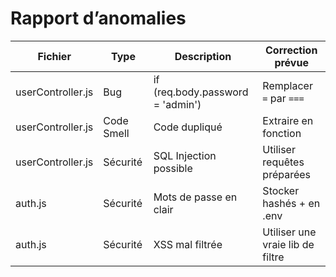 # Rapport d’anomalies

| Fichier                 | Type              | Description                                        | Correction prévue                |
|------------------------|-------------------|----------------------------------------------------|----------------------------------|
| userController.js       | Bug               | if (req.body.password = 'admin')                  | Remplacer `=` par `===`         |
| userController.js       | Code Smell        | Code dupliqué                                      | Extraire en fonction             |
| userController.js       | Sécurité          | SQL Injection possible                             | Utiliser requêtes préparées      |
| auth.js                | Sécurité          | Mots de passe en clair                            | Stocker hashés + en .env         |
| auth.js                | Sécurité          | XSS mal filtrée                                    | Utiliser une vraie lib de filtre |
